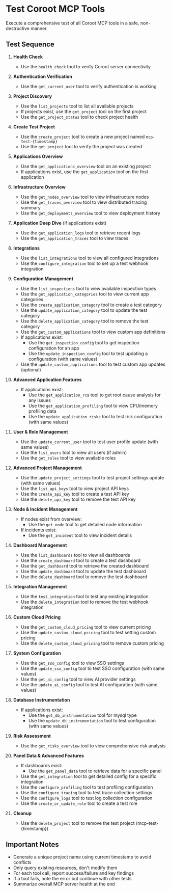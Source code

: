 # Test Coroot MCP Tools

Execute a comprehensive test of all Coroot MCP tools in a safe, non-destructive manner.

## Test Sequence

1. **Health Check**
   - Use the `health_check` tool to verify Coroot server connectivity

2. **Authentication Verification**
   - Use the `get_current_user` tool to verify authentication is working

3. **Project Discovery**
   - Use the `list_projects` tool to list all available projects
   - If projects exist, use the `get_project` tool on the first project
   - Use the `get_project_status` tool to check project health

4. **Create Test Project**
   - Use the `create_project` tool to create a new project named `mcp-test-{timestamp}`
   - Use the `get_project` tool to verify the project was created

5. **Applications Overview**
   - Use the `get_applications_overview` tool on an existing project
   - If applications exist, use the `get_application` tool on the first application

6. **Infrastructure Overview**
   - Use the `get_nodes_overview` tool to view infrastructure nodes
   - Use the `get_traces_overview` tool to view distributed tracing summary
   - Use the `get_deployments_overview` tool to view deployment history

7. **Application Deep Dive** (if applications exist)
   - Use the `get_application_logs` tool to retrieve recent logs
   - Use the `get_application_traces` tool to view traces

8. **Integrations**
   - Use the `list_integrations` tool to view all configured integrations
   - Use the `configure_integration` tool to set up a test webhook integration

9. **Configuration Management**
   - Use the `list_inspections` tool to view available inspection types
   - Use the `get_application_categories` tool to view current app categories
   - Use the `create_application_category` tool to create a test category
   - Use the `update_application_category` tool to update the test category
   - Use the `delete_application_category` tool to remove the test category
   - Use the `get_custom_applications` tool to view custom app definitions
   - If applications exist:
     - Use the `get_inspection_config` tool to get inspection configuration for an app
     - Use the `update_inspection_config` tool to test updating a configuration (with same values)
   - Use the `update_custom_applications` tool to test custom app updates (optional)

10. **Advanced Application Features**
    - If applications exist:
      - Use the `get_application_rca` tool to get root cause analysis for any issues
      - Use the `get_application_profiling` tool to view CPU/memory profiling data
      - Use the `update_application_risks` tool to test risk configuration (with same values)

11. **User & Role Management**
    - Use the `update_current_user` tool to test user profile update (with same values)
    - Use the `list_users` tool to view all users (if admin)
    - Use the `get_roles` tool to view available roles

12. **Advanced Project Management**
    - Use the `update_project_settings` tool to test project settings update (with same values)
    - Use the `list_api_keys` tool to view project API keys
    - Use the `create_api_key` tool to create a test API key
    - Use the `delete_api_key` tool to remove the test API key

13. **Node & Incident Management**
    - If nodes exist from overview:
      - Use the `get_node` tool to get detailed node information
    - If incidents exist:
      - Use the `get_incident` tool to view incident details

14. **Dashboard Management**
    - Use the `list_dashboards` tool to view all dashboards
    - Use the `create_dashboard` tool to create a test dashboard
    - Use the `get_dashboard` tool to retrieve the created dashboard
    - Use the `update_dashboard` tool to update the test dashboard
    - Use the `delete_dashboard` tool to remove the test dashboard

15. **Integration Management**
    - Use the `test_integration` tool to test any existing integration
    - Use the `delete_integration` tool to remove the test webhook integration

16. **Custom Cloud Pricing**
    - Use the `get_custom_cloud_pricing` tool to view current pricing
    - Use the `update_custom_cloud_pricing` tool to test setting custom pricing
    - Use the `delete_custom_cloud_pricing` tool to remove custom pricing

17. **System Configuration**
    - Use the `get_sso_config` tool to view SSO settings
    - Use the `update_sso_config` tool to test SSO configuration (with same values)
    - Use the `get_ai_config` tool to view AI provider settings
    - Use the `update_ai_config` tool to test AI configuration (with same values)

18. **Database Instrumentation**
    - If applications exist:
      - Use the `get_db_instrumentation` tool for mysql type
      - Use the `update_db_instrumentation` tool to test configuration (with same values)

19. **Risk Assessment**
    - Use the `get_risks_overview` tool to view comprehensive risk analysis

20. **Panel Data & Advanced Features**
    - If dashboards exist:
      - Use the `get_panel_data` tool to retrieve data for a specific panel
    - Use the `get_integration` tool to get detailed config for a specific integration
    - Use the `configure_profiling` tool to test profiling configuration
    - Use the `configure_tracing` tool to test trace collection settings
    - Use the `configure_logs` tool to test log collection configuration
    - Use the `create_or_update_role` tool to create a test role

21. **Cleanup**
    - Use the `delete_project` tool to remove the test project (mcp-test-{timestamp})

## Important Notes

- Generate a unique project name using current timestamp to avoid conflicts
- Only query existing resources, don't modify them
- For each tool call, report success/failure and key findings
- If a tool fails, note the error but continue with other tests
- Summarize overall MCP server health at the end